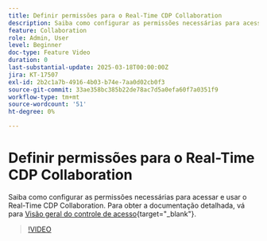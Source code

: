 ```yaml
---
title: Definir permissões para o Real-Time CDP Collaboration
description: Saiba como configurar as permissões necessárias para acessar e usar o Real-Time CDP Collaboration
feature: Collaboration
role: Admin, User
level: Beginner
doc-type: Feature Video
duration: 0
last-substantial-update: 2025-03-18T00:00:00Z
jira: KT-17507
exl-id: 2b2c1a7b-4916-4b03-b74e-7aa0d02cb0f3
source-git-commit: 33ae358bc385b22de78ac7d5a0efa60f7a0351f9
workflow-type: tm+mt
source-wordcount: '51'
ht-degree: 0%

---
```


# Definir permissões para o Real-Time CDP Collaboration

Saiba como configurar as permissões necessárias para acessar e usar o Real-Time CDP Collaboration. Para obter a documentação detalhada, vá para [Visão geral do controle de acesso](https://experienceleague.adobe.com/en/docs/real-time-cdp-collaboration/using/permissions/overview){target="_blank"}.

>[!VIDEO](https://video.tv.adobe.com/v/3452216/?learn=on&enablevpops)
